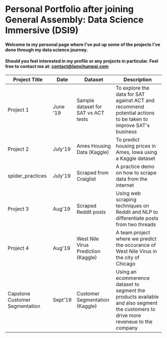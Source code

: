 # Personal Portfolio after joining General Assembly: Data Science Immersive (DSI9)

#### Welcome to my personal page where I've put up some of the projects I've done through my data science journey.
#### Should you feel interested in my profile or any projects in particular. Feel free to contact me at: contact@lamchunwai.com <br>

| Project Title | Date | Dataset | Description |
|-----------------|-----------------|-----------------|-----------------|
|Project 1 | June '19 | Sample dataset for SAT vs ACT tests | To explore the data for SAT against ACT and recommend potential actions to be taken to improve SAT's business|
|Project 2 | July'19 | Ames Housing Data (Kaggle) | To predict housing prices in Ames, Iowa using a Kaggle dataset|
|spider_practices | July'19 | Scraped from Craiglist | A practice demo on how to scrape data from the internet |
|Project 3 | Aug'19 | Scraped Reddit posts | Using web scraping techniques on Reddit and NLP to differentiate posts from two threads|
|Project 4 | Aug'19 | West Nile Virus Prediction (Kaggle) | A team project where we predict the occurance of West Nile Virus in the city of Chicago |
|Capstone Customer Segmentation | Sept'19 | Customer Segmentation (Kaggle) | Using an ecommerence dataset to segment the products available and also segment the customers to drive more reveneue to the company |


